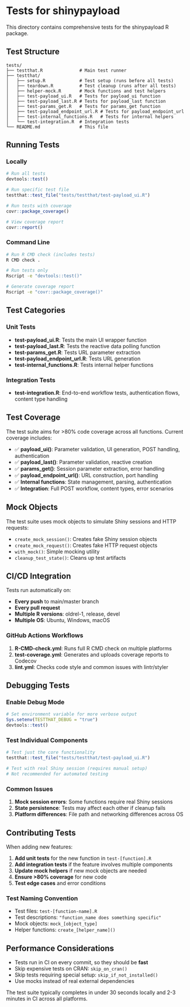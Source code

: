 # Tests for shinypayload

This directory contains comprehensive tests for the shinypayload R package.

## Test Structure

```
tests/
├── testthat.R              # Main test runner
├── testthat/
│   ├── setup.R             # Test setup (runs before all tests)
│   ├── teardown.R          # Test cleanup (runs after all tests)
│   ├── helper-mock.R       # Mock functions and test helpers
│   ├── test-payload_ui.R   # Tests for payload_ui function
│   ├── test-payload_last.R # Tests for payload_last function
│   ├── test-params_get.R   # Tests for params_get function
│   ├── test-payload_endpoint_url.R # Tests for payload_endpoint_url
│   ├── test-internal_functions.R   # Tests for internal helpers
│   └── test-integration.R  # Integration tests
└── README.md               # This file
```

## Running Tests

### Locally

```r
# Run all tests
devtools::test()

# Run specific test file
testthat::test_file("tests/testthat/test-payload_ui.R")

# Run tests with coverage
covr::package_coverage()

# View coverage report
covr::report()
```

### Command Line

```bash
# Run R CMD check (includes tests)
R CMD check .

# Run tests only
Rscript -e "devtools::test()"

# Generate coverage report
Rscript -e "covr::package_coverage()"
```

## Test Categories

### Unit Tests
- **test-payload_ui.R**: Tests the main UI wrapper function
- **test-payload_last.R**: Tests the reactive data polling function  
- **test-params_get.R**: Tests URL parameter extraction
- **test-payload_endpoint_url.R**: Tests URL generation
- **test-internal_functions.R**: Tests internal helper functions

### Integration Tests
- **test-integration.R**: End-to-end workflow tests, authentication flows, content type handling

## Test Coverage

The test suite aims for >80% code coverage across all functions. Current coverage includes:

- ✅ **payload_ui()**: Parameter validation, UI generation, POST handling, authentication
- ✅ **payload_last()**: Parameter validation, reactive creation
- ✅ **params_get()**: Session parameter extraction, error handling
- ✅ **payload_endpoint_url()**: URL construction, port handling
- ✅ **Internal functions**: State management, parsing, authentication
- ✅ **Integration**: Full POST workflow, content types, error scenarios

## Mock Objects

The test suite uses mock objects to simulate Shiny sessions and HTTP requests:

- `create_mock_session()`: Creates fake Shiny session objects
- `create_mock_request()`: Creates fake HTTP request objects  
- `with_mock()`: Simple mocking utility
- `cleanup_test_state()`: Cleans up test artifacts

## CI/CD Integration

Tests run automatically on:
- **Every push** to main/master branch
- **Every pull request** 
- **Multiple R versions**: oldrel-1, release, devel
- **Multiple OS**: Ubuntu, Windows, macOS

### GitHub Actions Workflows

1. **R-CMD-check.yml**: Runs full R CMD check on multiple platforms
2. **test-coverage.yml**: Generates and uploads coverage reports to Codecov
3. **lint.yml**: Checks code style and common issues with lintr/styler

## Debugging Tests

### Enable Debug Mode
```r
# Set environment variable for more verbose output
Sys.setenv(TESTTHAT_DEBUG = "true")
devtools::test()
```

### Test Individual Components
```r
# Test just the core functionality
testthat::test_file("tests/testthat/test-payload_ui.R")

# Test with real Shiny session (requires manual setup)
# Not recommended for automated testing
```

### Common Issues

1. **Mock session errors**: Some functions require real Shiny sessions
2. **State persistence**: Tests may affect each other if cleanup fails
3. **Platform differences**: File path and networking differences across OS

## Contributing Tests

When adding new features:

1. **Add unit tests** for the new function in `test-[function].R`
2. **Add integration tests** if the feature involves multiple components
3. **Update mock helpers** if new mock objects are needed
4. **Ensure >80% coverage** for new code
5. **Test edge cases** and error conditions

### Test Naming Convention
- Test files: `test-[function-name].R`
- Test descriptions: `"function_name does something specific"`  
- Mock objects: `mock_[object_type]`
- Helper functions: `create_[helper_name]()`

## Performance Considerations

- Tests run in CI on every commit, so they should be **fast**
- Skip expensive tests on CRAN: `skip_on_cran()`
- Skip tests requiring special setup: `skip_if_not_installed()`
- Use mocks instead of real external dependencies

The test suite typically completes in under 30 seconds locally and 2-3 minutes in CI across all platforms.